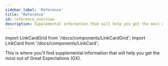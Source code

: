 ```yaml
---
sidebar_label: 'Reference'
title: 'Reference'
id: reference_overview
description: Supplemental information that will help you get the most out of Great Expectations.
---
```


import LinkCardGrid from '/docs/components/LinkCardGrid';
import LinkCard from '/docs/components/LinkCard';

<p class="DocItem__header-description">This is where you'll find supplemental information that will help you get the most out of Great Expectations (GX).</p>

<LinkCardGrid>
  <LinkCard topIcon label="Feature and code readiness" description="The readiness levels for GX features and code" href="/docs/oss/contributing/contributing_maturity" icon="/img/code_readiness_icon.svg" />
  <LinkCard topIcon label="Customize your deployment" description="Customize your GX deployment to meet your unique business requirements" href="/docs/reference/customize_your_deployment" icon="/img/configure_icon.svg" />
  <LinkCard topIcon label="Usage statistics" description="Learn what usage statistics are collected and how they are used" href="/docs/reference/usage_statistics" icon="/img/statistics_icon.svg" />
  <LinkCard topIcon label="Expectation classes" description="An overview of the available Expectation classes, why they are helpful, and when they should be used" href="/docs/conceptual_guides/expectation_classes" icon="/img/overview_icon.svg" />
  <LinkCard topIcon label="API documentation" description="The GX API reference" href="/docs/reference/api_reference" icon="/img/api_icon.svg" />
  <LinkCard topIcon label="Glossary" description="An alphabetical list of GX terms and words with definitions" href="/docs/glossary" icon="/img/glossary_icon.svg" />
</LinkCardGrid>


